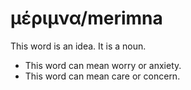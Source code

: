 # μέριμνα/merimna
This word is an idea. It is a noun.
* This word can mean worry or anxiety.
* This word can mean care or concern.
